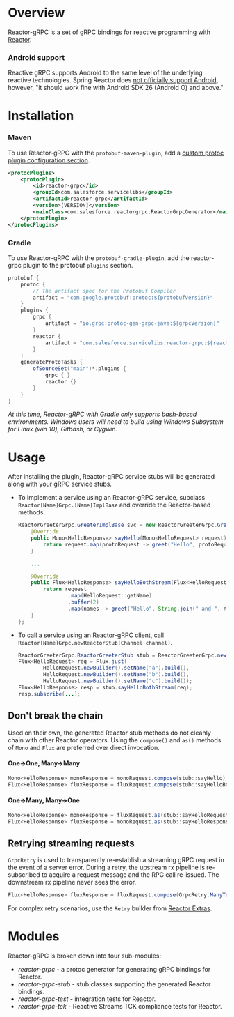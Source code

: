 Overview
========
Reactor-gRPC is a set of gRPC bindings for reactive programming with [Reactor](http://projectreactor.io/).

### Android support
Reactive gRPC supports Android to the same level of the underlying reactive technologies. Spring Reactor
does [not officially support Android](http://projectreactor.io/docs/core/release/reference/docs/index.html#prerequisites),
however, "it should work fine with Android SDK 26 (Android O) and above."

Installation
=====
### Maven
To use Reactor-gRPC with the `protobuf-maven-plugin`, add a [custom protoc plugin configuration section](https://www.xolstice.org/protobuf-maven-plugin/examples/protoc-plugin.html).
```xml
<protocPlugins>
    <protocPlugin>
        <id>reactor-grpc</id>
        <groupId>com.salesforce.servicelibs</groupId>
        <artifactId>reactor-grpc</artifactId>
        <version>[VERSION]</version>
        <mainClass>com.salesforce.reactorgrpc.ReactorGrpcGenerator</mainClass>
    </protocPlugin>
</protocPlugins>
```

### Gradle
To use Reactor-gRPC with the `protobuf-gradle-plugin`, add the reactor-grpc plugin to the protobuf `plugins` section.
```scala
protobuf {
    protoc {
        // The artifact spec for the Protobuf Compiler
        artifact = "com.google.protobuf:protoc:${protobufVersion}"
    }
    plugins {
        grpc {
            artifact = "io.grpc:protoc-gen-grpc-java:${grpcVersion}"
        }
        reactor {
            artifact = "com.salesforce.servicelibs:reactor-grpc:${reactiveGrpcVersion}:jdk8@jar"
        }
    }
    generateProtoTasks {
        ofSourceSet("main")*.plugins {
            grpc { }
            reactor {}
        }
    }
}
```
*At this time, Reactor-gRPC with Gradle only supports bash-based environments. Windows users will need to build using Windows Subsystem for Linux (win 10), Gitbash, or Cygwin.*

Usage
=====
After installing the plugin, Reactor-gRPC service stubs will be generated along with your gRPC service stubs.

* To implement a service using an Reactor-gRPC service, subclass `Reactor[Name]Grpc.[Name]ImplBase` and override the Reactor-based
  methods.

  ```java
  ReactorGreeterGrpc.GreeterImplBase svc = new ReactorGreeterGrpc.GreeterImplBase() {
      @Override
      public Mono<HelloResponse> sayHello(Mono<HelloRequest> request) {
          return request.map(protoRequest -> greet("Hello", protoRequest));
      }

      ...

      @Override
      public Flux<HelloResponse> sayHelloBothStream(Flux<HelloRequest> request) {
          return request
                  .map(HelloRequest::getName)
                  .buffer(2)
                  .map(names -> greet("Hello", String.join(" and ", names)));
      }
  };
  ```
* To call a service using an Reactor-gRPC client, call `Reactor[Name]Grpc.newReactorStub(Channel channel)`.

  ```java
  ReactorGreeterGrpc.ReactorGreeterStub stub = ReactorGreeterGrpc.newReactorStub(channel);
  Flux<HelloRequest> req = Flux.just(
          HelloRequest.newBuilder().setName("a").build(),
          HelloRequest.newBuilder().setName("b").build(),
          HelloRequest.newBuilder().setName("c").build());
  Flux<HelloResponse> resp = stub.sayHelloBothStream(req);
  resp.subscribe(...);
  ```

## Don't break the chain
Used on their own, the generated Reactor stub methods do not cleanly chain with other Reactor operators.
Using the `compose()` and `as()` methods of `Mono` and `Flux` are preferred over direct invocation.

#### One→One, Many→Many
```java
Mono<HelloResponse> monoResponse = monoRequest.compose(stub::sayHello);
Flux<HelloResponse> fluxResponse = fluxRequest.compose(stub::sayHelloBothStream);
```

#### One→Many, Many→One
```java
Mono<HelloResponse> monoResponse = fluxRequest.as(stub::sayHelloRequestStream);
Flux<HelloResponse> fluxResponse = monoRequest.as(stub::sayHelloResponseStream);
```

## Retrying streaming requests
`GrpcRetry` is used to transparently re-establish a streaming gRPC request in the event of a server error. During a
retry, the upstream rx pipeline is re-subscribed to acquire a request message and the RPC call re-issued. The downstream
rx pipeline never sees the error.

```java
Flux<HelloResponse> fluxResponse = fluxRequest.compose(GrpcRetry.ManyToMany.retry(stub::sayHelloBothStream));
```

For complex retry scenarios, use the `Retry` builder from <a href="https://github.com/reactor/reactor-addons/blob/master/reactor-extra/src/main/java/reactor/retry/Retry.java">Reactor Extras</a>.

Modules
=======

Reactor-gRPC is broken down into four sub-modules:

* _reactor-grpc_ - a protoc generator for generating gRPC bindings for Reactor.
* _reactor-grpc-stub_ - stub classes supporting the generated Reactor bindings.
* _reactor-grpc-test_ - integration tests for Reactor.
* _reactor-grpc-tck_ - Reactive Streams TCK compliance tests for Reactor.
